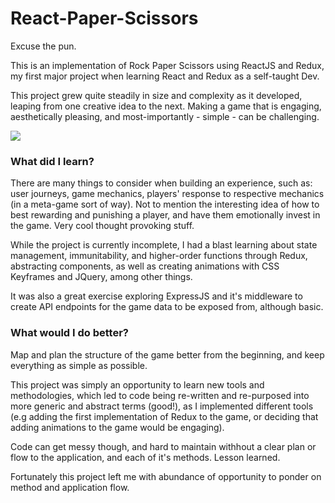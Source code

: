 # React-Paper-Scissors

Excuse the pun.

This is an implementation of Rock Paper Scissors using ReactJS and Redux, my first major project when learning React and Redux as a self-taught Dev.

This project grew quite steadily in size and complexity as it developed, leaping from one creative idea to the next.
Making a game that is engaging, aesthetically pleasing, and most-importantly - simple - can be challenging.

[![](react-paper-scissors.gif)](https://media.giphy.com/media/iOdYJijQrY0B9M9opx/giphy.gif)

### What did I learn?

There are many things to consider when building an experience, such as: user journeys, game mechanics, players&#39; response to respective mechanics (in a meta-game sort of way). Not to mention the interesting idea of how to best rewarding and punishing a player, and have them emotionally invest in the game. Very cool thought provoking stuff.

While the project is currently incomplete, I had a blast learning about state management, immunitability, and higher-order functions through Redux, abstracting components, as well as creating animations with CSS
Keyframes and JQuery, among other things.

It was also a great exercise exploring ExpressJS and it&#39;s middleware to create API endpoints for the game data to be
exposed from, although basic.

### What would I do better?

Map and plan the structure of the game better from the beginning, and keep everything as simple as possible.

This project was simply an opportunity to learn new tools and methodologies, which led to code being re-written and re-purposed into more generic and abstract terms (good!), as I implemented different tools (e.g adding the first implementation of Redux to the game, or deciding that adding animations to the game would be engaging).

Code can get messy though, and hard to maintain withhout a clear plan or flow to the application, and each of it's methods.
Lesson learned.

Fortunately this project left me with abundance of opportunity to ponder on method and application flow.
